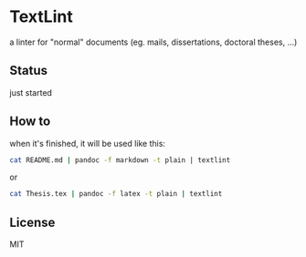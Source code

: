 # TextLint
a linter for "normal" documents (eg. mails, dissertations, doctoral theses, ...)

## Status

just started

## How to

when it's finished, it will be used like this:

```sh
cat README.md | pandoc -f markdown -t plain | textlint
```

or

```sh
cat Thesis.tex | pandoc -f latex -t plain | textlint
```

## License

MIT
